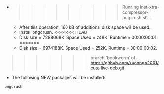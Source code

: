 * >>>>>>>>> Running inst-xtra-compressor-pngcrush.sh ...
  * After this operation, 160 kB of additional disk space will be used.
  * Install pngcrush.
<<<<<<< HEAD
  * Disk size = 7288068K. Space Used = 248K. Runtime = 00:00:00:01.
=======
  * Disk size = 6974188K. Space Used = 252K. Runtime = 00:00:00:02.
>>>>>>> branch 'bookworm' of https://github.com/xuanngo2001/cust-live-deb.git
  * The following NEW packages will be installed:
  ```bash
pngcrush
  ```
